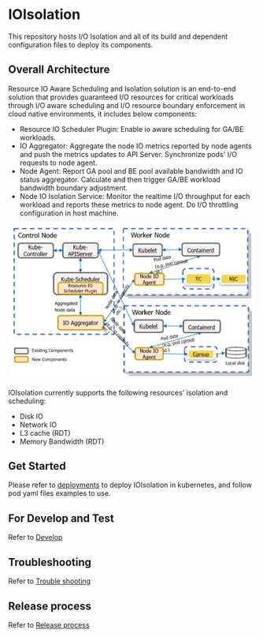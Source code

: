 # IOIsolation

This repository hosts I/O Isolation and all of its build and dependent configuration files to deploy its components.

## Overall Architecture

Resource IO Aware Scheduling and Isolation solution is an end-to-end solution that provides guaranteed I/O resources for critical workloads through I/O aware scheduling and I/O resource boundary enforcement in cloud native environments, it includes below components:

* Resource IO Scheduler Plugin: Enable io aware scheduling for GA/BE workloads.
* IO Aggregator: Aggregate the node IO metrics reported by node agents and push the metrics updates to API Server. Synchronize pods' I/O requests to node agent.
* Node Agent: Report GA pool and BE pool available bandwidth and IO status aggregator. Calculate and then trigger GA/BE workload bandwidth boundary adjustment.
* Node IO Isolation Service: Monitor the realtime I/O throughput for each workload and reports these metrics to node agent. Do I/O throttling configuration in host machine. 

![architecture](docs/arch.jpg)

IOIsolation currently supports the following resources' isolation and scheduling:
- Disk IO
- Network IO
- L3 cache (RDT)
- Memory Bandwidth (RDT)

## Get Started

Please refer to [deployments](docs/deployment.md) to deploy IOIsolation in kubernetes, and follow pod yaml files examples to use.

## For Develop and Test
Refer to [Develop](docs/Develop.md)
## Troubleshooting
Refer to [Trouble shooting](docs/Troubleshooting.md)
## Release process
Refer to [Release process](docs/Releaseprocess.md)
